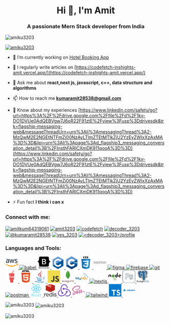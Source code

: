 <h1 align="center">Hi 👋, I'm Amit</h1>
<h3 align="center">A passionate Mern Stack developer from India</h3>

<p align="left"> <img src="https://komarev.com/ghpvc/?username=amiku3203&label=Profile%20views&color=0e75b6&style=flat" alt="amiku3203" /> </p>

<p align="left"> <a href="https://github.com/ryo-ma/github-profile-trophy"><img src="https://github-profile-trophy.vercel.app/?username=amiku3203" alt="amiku3203" /></a> </p>

- 🔭 I’m currently working on [Hotel Booking App](https://merntestf.onrender.com)

- 📝 I regularly write articles on [https://codefetch-inshights-amit.vercel.app/](https://codefetch-inshights-amit.vercel.app/)

- 💬 Ask me about **react,next js, javascript, c++, data structure and algorithms**

- 📫 How to reach me **kumaramit28538@gmail.com**

- 📄 Know about my experiences [https://www.linkedin.com/safety/go?url=https%3A%2F%2Fdrive.google.com%2Ffile%2Fd%2F1kv-DO1DVUe0AdQEBVgw7J6oR22F91ztE%2Fview%3Fusp%3Ddrivesdk&trk=flagship-messaging-web&messageThreadUrn=urn%3Ali%3AmessagingThread%3A2-MzQwM2E2NGEtNTFmZi00NzAyLTlmZTEtMTlkZjU2YzEyZWIxXzAxMA%3D%3D&lipi=urn%3Ali%3Apage%3Ad_flagship3_messaging_conversation_detail%3B%2FInsthFARICXmDK911qooA%3D%3D](https://www.linkedin.com/safety/go?url=https%3A%2F%2Fdrive.google.com%2Ffile%2Fd%2F1kv-DO1DVUe0AdQEBVgw7J6oR22F91ztE%2Fview%3Fusp%3Ddrivesdk&trk=flagship-messaging-web&messageThreadUrn=urn%3Ali%3AmessagingThread%3A2-MzQwM2E2NGEtNTFmZi00NzAyLTlmZTEtMTlkZjU2YzEyZWIxXzAxMA%3D%3D&lipi=urn%3Ali%3Apage%3Ad_flagship3_messaging_conversation_detail%3B%2FInsthFARICXmDK911qooA%3D%3D)

- ⚡ Fun fact **I think i can x**

<h3 align="left">Connect with me:</h3>
<p align="left">
<a href="https://twitter.com/amitkum64319061" target="blank"><img align="center" src="https://raw.githubusercontent.com/rahuldkjain/github-profile-readme-generator/master/src/images/icons/Social/twitter.svg" alt="amitkum64319061" height="30" width="40" /></a>
<a href="https://linkedin.com/in/amit3203" target="blank"><img align="center" src="https://raw.githubusercontent.com/rahuldkjain/github-profile-readme-generator/master/src/images/icons/Social/linked-in-alt.svg" alt="amit3203" height="30" width="40" /></a>
<a href="https://www.youtube.com/c/codefetch" target="blank"><img align="center" src="https://raw.githubusercontent.com/rahuldkjain/github-profile-readme-generator/master/src/images/icons/Social/youtube.svg" alt="codefetch" height="30" width="40" /></a>
<a href="https://www.codechef.com/users/decoder_3203" target="blank"><img align="center" src="https://cdn.jsdelivr.net/npm/simple-icons@3.1.0/icons/codechef.svg" alt="decoder_3203" height="30" width="40" /></a>
<a href="https://www.hackerrank.com/@kumaramit28538" target="blank"><img align="center" src="https://raw.githubusercontent.com/rahuldkjain/github-profile-readme-generator/master/src/images/icons/Social/hackerrank.svg" alt="@kumaramit28538" height="30" width="40" /></a>
<a href="https://www.leetcode.com/yes_3203" target="blank"><img align="center" src="https://raw.githubusercontent.com/rahuldkjain/github-profile-readme-generator/master/src/images/icons/Social/leet-code.svg" alt="yes_3203" height="30" width="40" /></a>
<a href="https://auth.geeksforgeeks.org/user/<decoder_3203>/profile" target="blank"><img align="center" src="https://raw.githubusercontent.com/rahuldkjain/github-profile-readme-generator/master/src/images/icons/Social/geeks-for-geeks.svg" alt="<decoder_3203>/profile" height="30" width="40" /></a>
</p>

<h3 align="left">Languages and Tools:</h3>
<p align="left"> <a href="https://aws.amazon.com" target="_blank" rel="noreferrer"> <img src="https://raw.githubusercontent.com/devicons/devicon/master/icons/amazonwebservices/amazonwebservices-original-wordmark.svg" alt="aws" width="40" height="40"/> </a> <a href="https://babeljs.io/" target="_blank" rel="noreferrer"> <img src="https://www.vectorlogo.zone/logos/babeljs/babeljs-icon.svg" alt="babel" width="40" height="40"/> </a> <a href="https://getbootstrap.com" target="_blank" rel="noreferrer"> <img src="https://raw.githubusercontent.com/devicons/devicon/master/icons/bootstrap/bootstrap-plain-wordmark.svg" alt="bootstrap" width="40" height="40"/> </a> <a href="https://www.cprogramming.com/" target="_blank" rel="noreferrer"> <img src="https://raw.githubusercontent.com/devicons/devicon/master/icons/c/c-original.svg" alt="c" width="40" height="40"/> </a> <a href="https://www.w3schools.com/cpp/" target="_blank" rel="noreferrer"> <img src="https://raw.githubusercontent.com/devicons/devicon/master/icons/cplusplus/cplusplus-original.svg" alt="cplusplus" width="40" height="40"/> </a> <a href="https://www.w3schools.com/css/" target="_blank" rel="noreferrer"> <img src="https://raw.githubusercontent.com/devicons/devicon/master/icons/css3/css3-original-wordmark.svg" alt="css3" width="40" height="40"/> </a> <a href="https://expressjs.com" target="_blank" rel="noreferrer"> <img src="https://raw.githubusercontent.com/devicons/devicon/master/icons/express/express-original-wordmark.svg" alt="express" width="40" height="40"/> </a> <a href="https://www.figma.com/" target="_blank" rel="noreferrer"> <img src="https://www.vectorlogo.zone/logos/figma/figma-icon.svg" alt="figma" width="40" height="40"/> </a> <a href="https://firebase.google.com/" target="_blank" rel="noreferrer"> <img src="https://www.vectorlogo.zone/logos/firebase/firebase-icon.svg" alt="firebase" width="40" height="40"/> </a> <a href="https://git-scm.com/" target="_blank" rel="noreferrer"> <img src="https://www.vectorlogo.zone/logos/git-scm/git-scm-icon.svg" alt="git" width="40" height="40"/> </a> <a href="https://gulpjs.com" target="_blank" rel="noreferrer"> <img src="https://raw.githubusercontent.com/devicons/devicon/master/icons/gulp/gulp-plain.svg" alt="gulp" width="40" height="40"/> </a> <a href="https://www.w3.org/html/" target="_blank" rel="noreferrer"> <img src="https://raw.githubusercontent.com/devicons/devicon/master/icons/html5/html5-original-wordmark.svg" alt="html5" width="40" height="40"/> </a> <a href="https://www.java.com" target="_blank" rel="noreferrer"> <img src="https://raw.githubusercontent.com/devicons/devicon/master/icons/java/java-original.svg" alt="java" width="40" height="40"/> </a> <a href="https://developer.mozilla.org/en-US/docs/Web/JavaScript" target="_blank" rel="noreferrer"> <img src="https://raw.githubusercontent.com/devicons/devicon/master/icons/javascript/javascript-original.svg" alt="javascript" width="40" height="40"/> </a> <a href="https://www.mongodb.com/" target="_blank" rel="noreferrer"> <img src="https://raw.githubusercontent.com/devicons/devicon/master/icons/mongodb/mongodb-original-wordmark.svg" alt="mongodb" width="40" height="40"/> </a> <a href="https://www.mysql.com/" target="_blank" rel="noreferrer"> <img src="https://raw.githubusercontent.com/devicons/devicon/master/icons/mysql/mysql-original-wordmark.svg" alt="mysql" width="40" height="40"/> </a> <a href="https://nextjs.org/" target="_blank" rel="noreferrer"> <img src="https://cdn.worldvectorlogo.com/logos/nextjs-2.svg" alt="nextjs" width="40" height="40"/> </a> <a href="https://nodejs.org" target="_blank" rel="noreferrer"> <img src="https://raw.githubusercontent.com/devicons/devicon/master/icons/nodejs/nodejs-original-wordmark.svg" alt="nodejs" width="40" height="40"/> </a> <a href="https://www.photoshop.com/en" target="_blank" rel="noreferrer"> <img src="https://raw.githubusercontent.com/devicons/devicon/master/icons/photoshop/photoshop-line.svg" alt="photoshop" width="40" height="40"/> </a> <a href="https://www.postgresql.org" target="_blank" rel="noreferrer"> <img src="https://raw.githubusercontent.com/devicons/devicon/master/icons/postgresql/postgresql-original-wordmark.svg" alt="postgresql" width="40" height="40"/> </a> <a href="https://postman.com" target="_blank" rel="noreferrer"> <img src="https://www.vectorlogo.zone/logos/getpostman/getpostman-icon.svg" alt="postman" width="40" height="40"/> </a> <a href="https://reactjs.org/" target="_blank" rel="noreferrer"> <img src="https://raw.githubusercontent.com/devicons/devicon/master/icons/react/react-original-wordmark.svg" alt="react" width="40" height="40"/> </a> <a href="https://redis.io" target="_blank" rel="noreferrer"> <img src="https://raw.githubusercontent.com/devicons/devicon/master/icons/redis/redis-original-wordmark.svg" alt="redis" width="40" height="40"/> </a> <a href="https://redux.js.org" target="_blank" rel="noreferrer"> <img src="https://raw.githubusercontent.com/devicons/devicon/master/icons/redux/redux-original.svg" alt="redux" width="40" height="40"/> </a> <a href="https://sass-lang.com" target="_blank" rel="noreferrer"> <img src="https://raw.githubusercontent.com/devicons/devicon/master/icons/sass/sass-original.svg" alt="sass" width="40" height="40"/> </a> <a href="https://tailwindcss.com/" target="_blank" rel="noreferrer"> <img src="https://www.vectorlogo.zone/logos/tailwindcss/tailwindcss-icon.svg" alt="tailwind" width="40" height="40"/> </a> <a href="https://www.typescriptlang.org/" target="_blank" rel="noreferrer"> <img src="https://raw.githubusercontent.com/devicons/devicon/master/icons/typescript/typescript-original.svg" alt="typescript" width="40" height="40"/> </a> <a href="https://webpack.js.org" target="_blank" rel="noreferrer"> <img src="https://raw.githubusercontent.com/devicons/devicon/d00d0969292a6569d45b06d3f350f463a0107b0d/icons/webpack/webpack-original-wordmark.svg" alt="webpack" width="40" height="40"/> </a> </p>

<p><img align="left" src="https://github-readme-stats.vercel.app/api/top-langs?username=amiku3203&show_icons=true&locale=en&layout=compact" alt="amiku3203" /></p>

<p>&nbsp;<img align="center" src="https://github-readme-stats.vercel.app/api?username=amiku3203&show_icons=true&locale=en" alt="amiku3203" /></p>

<p><img align="center" src="https://github-readme-streak-stats.herokuapp.com/?user=amiku3203&" alt="amiku3203" /></p>
